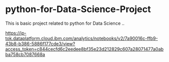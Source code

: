 # python-for-Data-Science-Project
This is basic project related to python for Data Science ..

https://jp-tok.dataplatform.cloud.ibm.com/analytics/notebooks/v2/7a90016c-ffb9-43b8-b386-5886f177cde3/view?access_token=c844cecfd6c2eedee8bf35e23d212829c607a28071477a0abba758cb7087668a
